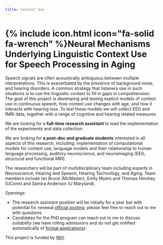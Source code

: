 ```yaml
---
title: Context Use
---
```


# {% include icon.html icon="fa-solid fa-wrench" %}Neural Mechanisms Underlying Linguistic Context Use for Speech Processing in Aging

Speech signals are often acoustically ambiguous between multiple interpretations.
This is exacerbated by the presence of background noise, and hearing disorders.
A common strategy that listeners use in such situations is to use the linguistic context to fill in gaps in comprehension.
The goal of this project is developing and testing explicit models of context use in continuous speech, how context use changes with age, and how it interacts with hearing loss.
To test these models we will collect EEG and fMRI data, together with a range of cognitive and hearing related measures.

We are looking for a **full-time research assistant** to 
lead the implementation of the experiments and data collection.

We are looking for **a post-doc and graduate students** interested in all aspects of this research, including:
implementation of computational models for context use, 
language models and their relationship to human language processing, 
auditory neuroscience,
and neuroimaging (EEG, structural and functional MRI).

The researchers will be part of multidisciplinary team including experts in Neuroscience, Hearing and Speech, Hearing Technology, and Aging. 
Team members include Ian Bruce (McMaster), Emily Myers and Thomas Hinchey (UConn) and Samira Anderson (U Maryland).

Openings:

- The research assistant position will be initially for a year but with potential for renewal [official posting](https://careers.mcmaster.ca/psp/prcsprd/EMPLOYEE/HRMS/c/HRS_HRAM.HRS_APP_SCHJOB.GBL?Page=HRS_APP_JBPST&Action=U&FOCUS=Applicant&SiteId=1001&JobOpeningId=66171&PostingSeq=1); please feel free to reach out to me with questions
- Candidates for the PhD program can reach out to me to discuss suitability (we have rolling admissions and do not get notified automatically of [formal applications](https://applygrad.mcmaster.ca/portal/start_your_app)).

This project is funded by [NIH](https://reporter.nih.gov/search/S0ABSkf4iE2GqIQnNxTKsg/project-details/10804052).
